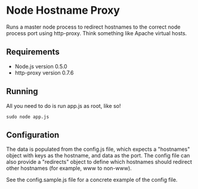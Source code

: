 # Node Hostname Proxy

Runs a master node process to redirect hostnames to the correct node process
port using http-proxy. Think something like Apache virtual hosts.

## Requirements

* Node.js version 0.5.0
* http-proxy version 0.7.6

## Running
All you need to do is run app.js as root, like so!

```
sudo node app.js
```

## Configuration 

The data is populated from the config.js file, which expects a "hostnames"
object with keys as the hostname, and data as the port.  The config file can
also provide a "redirects" object to define which hostnames should redirect
other hostnames (for example, www to non-www).

See the config.sample.js file for a concrete example of the config file.
